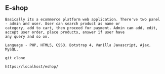 ## E-shop

```
Basically its a ecommerce platform web application. There've two panel - admin and user. User can search product as name or 
category, add to cart, then proceed for payment. Admin can add, edit, accept user order, place products, answer if user have 
any query and so on.
```
```
Language - PHP, HTML5, CSS3, Botstrap 4, Vanilla Javascript, Ajax, MySQL.
```


```
git clone
```

```Browse in any browser
https://localhost/eshop/
```

